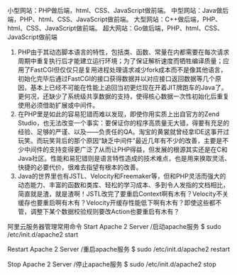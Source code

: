 小型网站：PHP做后端，html、CSS、JavaScript做前端。
中型网站：Java做后端，PHP、html、CSS、JavaScript做前端。
大型网站：C++做后端，PHP、html、CSS、JavaScript做前端。
超大网站：Go做后端，PHP、html、CSS、JavaScript做前端

1. PHP由于其动态脚本语言的特性，包括类、函数、常量在内都需要在每次请求周期中重复执行后才能建立运行环境；为了保证解析速度而牺牲编译质量；应用了FastCGI但仅仅只是复用进程处理请求减少fork成本而不是像其他语言，初始化完毕后通过FastCGI的接口获得数据并以对应接口返回数据等几个原因，基本上已经不可能在性能上追回当初更烂现在开着JIT牌跑车的Java了。 更何况，还缺少了系统级共享数据的支持，使得核心数据一次性初始化后重复使用必须借助扩展或中间件。
2. 在PHP里是如此的容易犯错而难以发现，即使你用实质上出自官方的Zend Studio，也无法改变一个事实：要保证你的程序高质量无大错，得要有充足的经验、足够的严谨、以及——负责任的QA。淘宝的黄裳就曾经拿IDE这事开过玩笑。而玩笑背后的那个原因“缺乏中间件”最近几年有不少的改善，主要是不少中间件的支持变得更广泛了从而让PHP得益，但发展的根源其实还是在C和Java社区。性能和易犯错则是语言特性造成的技术难点，也是用来换取灵活、快捷的必要代价，很难去指望有根本的改善。
3. Java的世界里也有JSTL、Velocity和Freemaker等，但和PHP灵活而强大的动态能力、丰富的函数和类库、轻松的学习成本、多到令人发指的文档相比，简直就是渣，就是渣啊！JSTL改完了要重启Context啊有木有？Velocity不关缓存也要重启啊有木有？Velocity开缓存性能低下啊有木有？即使这些都不管，调整下某个数据校验规则要改Action也要重启有木有？

阿里云服务器管理常用命令
Start Apache 2 Server /启动apache服务
$ sudo /etc/init.d/apache2 start

Restart Apache 2 Server /重启apache服务
$ sudo /etc/init.d/apache2 restart

Stop Apache 2 Server /停止apache服务
$ sudo /etc/init.d/apache2 stop
